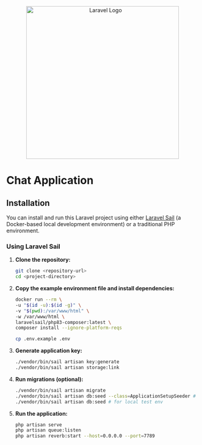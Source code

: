 <p align="center"><a href="https://laravel.com" target="_blank"><img src="https://raw.githubusercontent.com/laravel/art/master/logo-lockup/5%20SVG/2%20CMYK/1%20Full%20Color/laravel-logolockup-cmyk-red.svg" width="400" alt="Laravel Logo"></a></p>

# Chat Application

## Installation

You can install and run this Laravel project using either [Laravel Sail](https://laravel.com/docs/sail) (a Docker-based local development environment) or a traditional PHP environment.

### Using Laravel Sail

1. **Clone the repository:**
    ```bash
    git clone <repository-url>
    cd <project-directory>
    ```
2. **Copy the example environment file and install dependencies:**

    ```bash
    docker run --rm \
    -u "$(id -u):$(id -g)" \
    -v "$(pwd):/var/www/html" \
    -w /var/www/html \
    laravelsail/php83-composer:latest \
    composer install --ignore-platform-reqs

    cp .env.example .env
    ```

3. **Generate application key:**
    ```bash
    ./vendor/bin/sail artisan key:generate
    ./vendor/bin/sail artisan storage:link
    ```
4. **Run migrations (optional):**

    ```bash
    ./vendor/bin/sail artisan migrate
    ./vendor/bin/sail artisan db:seed --class=ApplicationSetupSeeder # required for production server, optional for local
    ./vendor/bin/sail artisan db:seed # for local test env

    ```

5. **Run the application:**

    ```bash
    php artisan serve
    php artisan queue:listen
    php artisan reverb:start --host=0.0.0.0 --port=7789
    ```
